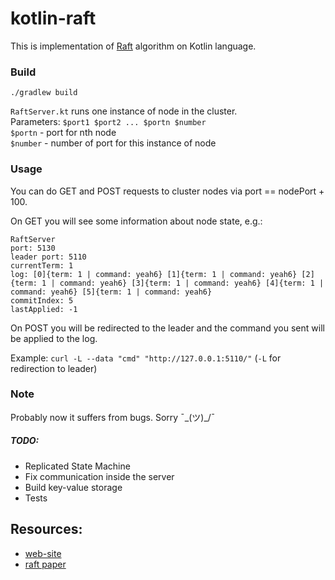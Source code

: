 # kotlin-raft

This is implementation of [Raft](https://en.wikipedia.org/wiki/Raft_(computer_science)) algorithm on Kotlin language.  

### Build
`./gradlew build`

`RaftServer.kt` runs one instance of node in the cluster.  
Parameters: `$port1 $port2 ... $portn $number`  
`$portn` - port for nth node  
`$number` - number of port for this instance of node

### Usage

You can do GET and POST requests to cluster nodes via port == nodePort + 100.

On GET you will see some information about node state, e.g.:
```
RaftServer 
port: 5130 
leader port: 5110
currentTerm: 1 
log: [0]{term: 1 | command: yeah6} [1]{term: 1 | command: yeah6} [2]{term: 1 | command: yeah6} [3]{term: 1 | command: yeah6} [4]{term: 1 | command: yeah6} [5]{term: 1 | command: yeah6}  
commitIndex: 5 
lastApplied: -1
``` 

On POST you will be redirected to the leader and the command you sent will be applied to the log.

Example: `curl -L --data "cmd" "http://127.0.0.1:5110/"` (`-L` for redirection to leader)

### Note
Probably now it suffers from bugs. Sorry ¯\_(ツ)_/¯

##### TODO:
- Replicated State Machine
- Fix communication inside the server
- Build key-value storage
- Tests

Resources:
- 
- [web-site](https://raft.github.io/)
- [raft paper](https://raft.github.io/raft.pdf)
